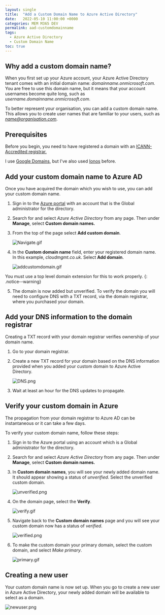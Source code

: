 ```yaml
---
layout: single
title:  "Add a Custom Domain Name to Azure Active Directory"
date:   2022-05-10 11:00:00 +0000
categories: MEM M365 DEV
permalink: aad-customdomainname
tags:
  - Azure Active Directory
  - Custom Domain Name
toc: true
---
```

## Why add a custom domain name?
When you first set up your Azure account, your Azure Active Directory tenant comes with an initial domain name: *domainname.onmicrosoft.com.* You are free to use this domain name, but it means that your account usernames become quite long, such as *username.domainname.onmicrosoft.com*.

To better represent your organisation, you can add a custom domain name. This allows you to create user names that are familiar to your users, such as *name@organisation.com*.

## Prerequisites
Before you begin, you need to have registered a domain with an [ICANN-Accredited registrar.](https://www.icann.org/registrar-reports/accredited-list.html)

I use [Google Domains](https://domains.google.com/), but I've also used [Ionos](https://www.ionos.co.uk/) before.

## Add your custom domain name to Azure AD
Once you have acquired the domain which you wish to use, you can add your custom domain name.

1. Sign in to the [Azure portal](https://portal.azure.com) with an account that is the Global administrator for the directory.
2. Search for and select *Azure Active Directory* from any page. Then under **Manage**, select **Custom domain names.**
3. From the top of the page select **Add custom domain**.
    
    ![Navigate.gif](/assets/images/aadcdn/Navigate.gif)
    
4. In the **Custom domain name** field, enter your registered domain name. In this example, *cloudmgmt.co.uk*. Select **Add domain**.
    
    ![addcustomdomain.gif](/assets/images/aadcdn/addcustomdomain.gif)
    

You must use a top level domain extension for this to work properly.
{: .notice--warning}
    
5. The domain is now added but unverified. To verify the domain you will need to configure DNS with a TXT record, via the domain registrar, where you purchased your domain.

## Add your DNS information to the domain registrar

Creating a TXT record with your domain registrar verifies ownership of your domain name.

1. Go to your domain registrar.
2. Create a new TXT record for your domain based on the DNS information provided when you added your custom domain to Azure Active Directory.

    ![DNS.png](/assets/images/aadcdn/DNS.png)

3. Wait at least an hour for the DNS updates to propagate.

## Verify your custom domain in Azure

The propagation from your domain registrar to Azure AD can be instantaneous or it can take a few days.

To verify your custom domain name, follow these steps:

1. Sign in to the Azure portal using an account which is a Global administrator for the directory.
2. Search for and select *Azure Active Directory* from any page. Then under **Manage**, select **Custom domain names.**
3. In **Custom domain names**, you will see your newly added domain name. It should appear showing a status of *unverified*. Select the unverified custom domain.
    
    ![unverified.png](/assets/images/aadcdn/unverified.png)
    
4. On the domain page, select the **Verify**.
    
    ![verify.gif](/assets/images/aadcdn/verify.gif)
    
5. Navigate back to the **Custom domain names** page and you will see your custom domain now has a status of *verified*.
    
    ![verified.png](/assets/images/aadcdn/verified.png)
    
6. To make the custom domain your primary domain, select the custom domain, and select *Make primary*.
    
    ![primary.gif](/assets/images/aadcdn/primary.gif)
    

## Creating a new user

Your custom domain name is now set up. When you go to create a new user in Azure Active Directory, your newly added domain will be available to select as a domain.

   ![newuser.png](/assets/images/aadcdn/newuser.png)